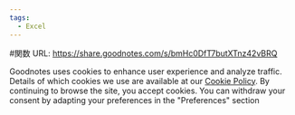 ```yaml
---
tags:
  - Excel
---
```

#関数
URL: https://share.goodnotes.com/s/bmHc0DfT7butXTnz42vBRQ

Goodnotes uses cookies to enhance user experience and analyze traffic. Details of which cookies we use are available at our [Cookie Policy](https://web.goodnotes.com/cookie-policy). By continuing to browse the site, you accept cookies. You can withdraw your consent by adapting your preferences in the "Preferences" section